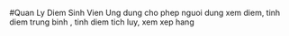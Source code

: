 #Quan Ly Diem Sinh Vien
Ung dung cho phep nguoi dung xem diem, tinh diem trung binh , tinh diem tich luy, xem xep hang 
